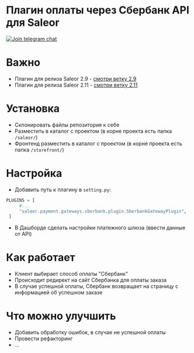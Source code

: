 # Плагин оплаты через Сбербанк API для Saleor

[![Join telegram chat](https://img.shields.io/badge/chat-telegram-blue?style=flat&logo=telegram)](https://t.me/django_ecommerce) 

# Важно
* Плагин для релиза Saleor 2.9 - [смотри ветку 2.9](https://github.com/korolevpavel/saleor-gateaway-sberbank/tree/2.9)
* Плагин для релиза Saleor 2.11 - [смотри ветку 2.11](https://github.com/korolevpavel/saleor-gateaway-sberbank/tree/2.11)

# Установка 
* Склонировать файлы репозитория к себе
* Разместить в каталог с проектом (в корне проекта есть папка `/saleor/`)
* Фронтенд разместить в каталог с проектом (в корне проекта есть папка `/storefront/`)

# Настройка
* Добавить путь к плагину в `setting.py`:
```python
PLUGINS = [
     #...
     "saleor.payment.gateways.sberbank.plugin.SberbankGatewayPlugin",
 ]
```
* В Дашборде сделать настройки платежного шлюза (ввести данные от API)

# Как работает
* Клиент выбирает способ оплаты "Сбербанк"
* Происходит редирект на сайт Сбербанка для оплаты заказа
* В случае успешной оплаты, Сбербанк возвращает на страницу с информацией об успешном заказе

# Что можно улучшить
* Добавить обработку ошибок, в случае не успешной оплаты
* Провести рефакторинг
* ...
